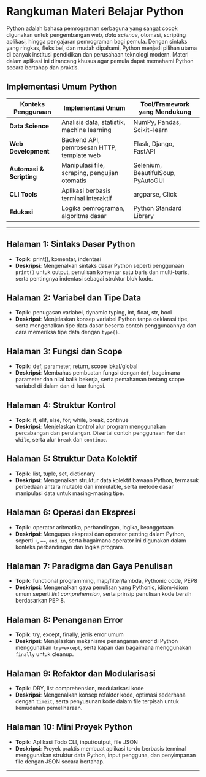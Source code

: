 # Rangkuman Materi Belajar Python

Python adalah bahasa pemrograman serbaguna yang sangat cocok digunakan untuk pengembangan web, *data science*, otomasi, scripting aplikasi, hingga pengajaran pemrograman bagi pemula. Dengan sintaks yang ringkas, fleksibel, dan mudah dipahami, Python menjadi pilihan utama di banyak institusi pendidikan dan perusahaan teknologi modern. Materi dalam aplikasi ini dirancang khusus agar pemula dapat memahami Python secara bertahap dan praktis.

## Implementasi Umum Python

| Konteks Penggunaan      | Implementasi Umum                             | Tool/Framework yang Mendukung       |
|------------------------|-----------------------------------------------|-------------------------------------|
| **Data Science**        | Analisis data, statistik, machine learning    | NumPy, Pandas, Scikit-learn         |
| **Web Development**     | Backend API, pemrosesan HTTP, template web   | Flask, Django, FastAPI              |
| **Automasi & Scripting**| Manipulasi file, scraping, pengujian otomatis| Selenium, BeautifulSoup, PyAutoGUI  |
| **CLI Tools**           | Aplikasi berbasis terminal interaktif        | argparse, Click                     |
| **Edukasi**             | Logika pemrograman, algoritma dasar           | Python Standard Library             |

---

## Halaman 1: Sintaks Dasar Python
- **Topik**: print(), komentar, indentasi
- **Deskripsi**: Mengenalkan sintaks dasar Python seperti penggunaan `print()` untuk output, penulisan komentar satu baris dan multi-baris, serta pentingnya indentasi sebagai struktur blok kode.

## Halaman 2: Variabel dan Tipe Data
- **Topik**: penugasan variabel, dynamic typing, int, float, str, bool
- **Deskripsi**: Menjelaskan konsep variabel Python tanpa deklarasi tipe, serta mengenalkan tipe data dasar beserta contoh penggunaannya dan cara memeriksa tipe data dengan `type()`.

## Halaman 3: Fungsi dan Scope
- **Topik**: def, parameter, return, scope lokal/global
- **Deskripsi**: Membahas pembuatan fungsi dengan `def`, bagaimana parameter dan nilai balik bekerja, serta pemahaman tentang scope variabel di dalam dan di luar fungsi.

## Halaman 4: Struktur Kontrol
- **Topik**: if, elif, else, for, while, break, continue
- **Deskripsi**: Menjelaskan kontrol alur program menggunakan percabangan dan perulangan. Disertai contoh penggunaan `for` dan `while`, serta alur `break` dan `continue`.

## Halaman 5: Struktur Data Kolektif
- **Topik**: list, tuple, set, dictionary
- **Deskripsi**: Mengenalkan struktur data kolektif bawaan Python, termasuk perbedaan antara mutable dan immutable, serta metode dasar manipulasi data untuk masing-masing tipe.

## Halaman 6: Operasi dan Ekspresi
- **Topik**: operator aritmatika, perbandingan, logika, keanggotaan
- **Deskripsi**: Mengupas ekspresi dan operator penting dalam Python, seperti `+`, `==`, `and`, `in`, serta bagaimana operator ini digunakan dalam konteks perbandingan dan logika program.

## Halaman 7: Paradigma dan Gaya Penulisan
- **Topik**: functional programming, map/filter/lambda, Pythonic code, PEP8
- **Deskripsi**: Mengenalkan gaya penulisan yang Pythonic, idiom-idiom umum seperti *list comprehension*, serta prinsip penulisan kode bersih berdasarkan PEP 8.

## Halaman 8: Penanganan Error
- **Topik**: try, except, finally, jenis error umum
- **Deskripsi**: Menjelaskan mekanisme penanganan error di Python menggunakan `try`–`except`, serta kapan dan bagaimana menggunakan `finally` untuk cleanup.

## Halaman 9: Refaktor dan Modularisasi
- **Topik**: DRY, list comprehension, modularisasi kode
- **Deskripsi**: Mengenalkan konsep refaktor kode, optimasi sederhana dengan `timeit`, serta penyusunan kode dalam file terpisah untuk kemudahan pemeliharaan.

## Halaman 10: Mini Proyek Python
- **Topik**: Aplikasi Todo CLI, input/output, file JSON
- **Deskripsi**: Proyek praktis membuat aplikasi to-do berbasis terminal menggunakan struktur data Python, input pengguna, dan penyimpanan file dengan JSON secara bertahap.

---
